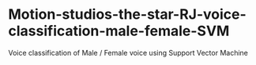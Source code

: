 # Motion-studios-the-star-RJ-voice-classification-male-female-SVM
Voice classification of Male / Female voice using Support Vector Machine
